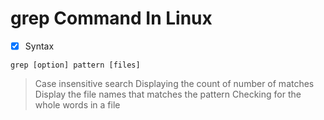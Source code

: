 # grep Command In Linux
- [x] Syntax
```
grep [option] pattern [files]
```
> Case insensitive search
> Displaying the count of number of matches
> Display the file names that matches the pattern
> Checking for the whole words in a file
